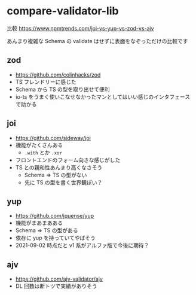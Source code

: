 # compare-validator-lib

比較
https://www.npmtrends.com/joi-vs-yup-vs-zod-vs-ajv

あんまり複雑な Schema の validate はせずに表面をなぞっただけの比較です

## zod

- https://github.com/colinhacks/zod
- TS フレンドリーに感じた
- Schema から TS の型を取り出せて便利
- io-ts をうまく使いこなせなかったマンとしてはいい感じのインタフェースで助かる

## joi

- https://github.com/sideway/joi
- 機能がたくさんある
  - `.with` とか `.xor`
- フロントエンドのフォーム向きな感じがした
- TS との親和性あんまり高くなさそう
  - Schema => TS の型がない
  - 先に TS の型を書く世界観ぽい？

## yup

- https://github.com/jquense/yup
- 機能がまあまあある
- Schema => TS の型がある
- 依存に yup を持っていてやばそう
- 2021-09-02 時点だと v1 系がアルファ版で今後に期待？

## ajv

- https://github.com/ajv-validator/ajv
- DL 回数は断トツで実績がありそう
